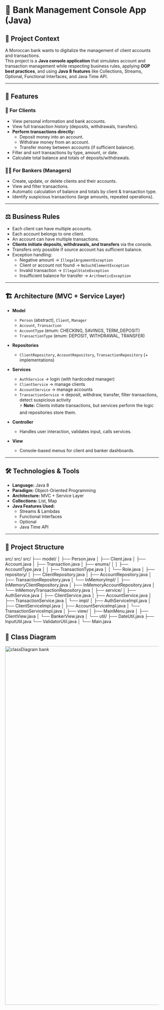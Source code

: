 # 🏦 Bank Management Console App (Java)

## 📌 Project Context
A Moroccan bank wants to digitalize the management of client accounts and transactions.  
This project is a **Java console application** that simulates account and transaction management while respecting business rules, applying **OOP best practices**, and using **Java 8 features** like Collections, Streams, Optional, Functional Interfaces, and Java Time API.

---

## 🚀 Features

### 👤 For Clients
- View personal information and bank accounts.
- View full transaction history (deposits, withdrawals, transfers).
- **Perform transactions directly:**
  - Deposit money into an account.
  - Withdraw money from an account.
  - Transfer money between accounts (if sufficient balance).
- Filter and sort transactions by type, amount, or date.
- Calculate total balance and totals of deposits/withdrawals.

### 🧑‍💼 For Bankers (Managers)
- Create, update, or delete clients and their accounts.
- View and filter transactions.
- Automatic calculation of balance and totals by client & transaction type.
- Identify suspicious transactions (large amounts, repeated operations).

---

## ⚖️ Business Rules
- Each client can have multiple accounts.
- Each account belongs to one client.
- An account can have multiple transactions.
- **Clients initiate deposits, withdrawals, and transfers** via the console.
- Transfers only possible if source account has sufficient balance.
- Exception handling:
  - Negative amount → `IllegalArgumentException`
  - Client or account not found → `NoSuchElementException`
  - Invalid transaction → `IllegalStateException`
  - Insufficient balance for transfer → `ArithmeticException`

---

## 🏗️ Architecture (MVC + Service Layer)

- **Model**
  - `Person` (abstract), `Client`, `Manager`
  - `Account`, `Transaction`
  - `AccountType` (enum: CHECKING, SAVINGS, TERM_DEPOSIT)
  - `TransactionType` (enum: DEPOSIT, WITHDRAWAL, TRANSFER)

- **Repositories**
  - `ClientRepository`, `AccountRepository`, `TransactionRepository` (+ implementations)

- **Services**
  - `AuthService` → login (with hardcoded manager)
  - `ClientService` → manage clients
  - `AccountService` → manage accounts
  - `TransactionService` → deposit, withdraw, transfer, filter transactions, detect suspicious activity  
    ⚡ **Note:** Clients initiate transactions, but services perform the logic and repositories store them.

- **Controller**
  - Handles user interaction, validates input, calls services.

- **View**
  - Console-based menus for client and banker dashboards.

---

## 🛠️ Technologies & Tools
- **Language:** Java 8
- **Paradigm:** Object-Oriented Programming
- **Architecture:** MVC + Service Layer
- **Collections:** List, Map
- **Java Features Used:**
  - Streams & Lambdas
  - Functional Interfaces
  - Optional
  - Java Time API

---

## 📂 Project Structure
src/
src/
src/
├── model/
│   ├── Person.java
│   ├── Client.java
│   ├── Account.java
│   ├── Transaction.java
│   ├── enums/
│   │   ├── AccountType.java
│   │   ├── TransactionType.java
│   │   └── Role.java
│
├── repository/
│   ├── ClientRepository.java
│   ├── AccountRepository.java
│   ├── TransactionRepository.java
│   └── InMemoryImpl/
│       ├── InMemoryClientRepository.java
│       ├── InMemoryAccountRepository.java
│       └── InMemoryTransactionRepository.java
│
├── service/
│   ├── AuthService.java
│   ├── ClientService.java
│   ├── AccountService.java
│   ├── TransactionService.java
│   └── impl/
│       ├── AuthServiceImpl.java
│       ├── ClientServiceImpl.java
│       ├── AccountServiceImpl.java
│       └── TransactionServiceImpl.java
│
├── view/
│   ├── MainMenu.java
│   ├── ClientView.java
│   └── BankerView.java
│
└── util/
├── DateUtil.java
├── InputUtil.java
└── ValidatorUtil.java
│
└── Main.java




## 📂 Class Diagram

<img width="827" height="1169" alt="classDiagram bank" src="https://github.com/user-attachments/assets/3c5d57e7-59db-4660-9826-ec8c0e7c12e1" />
